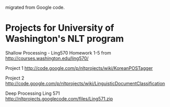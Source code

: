 migrated from Google code.

# Projects for University of Washington's NLT program

Shallow Processing - Ling570
Homework 1-5 from http://courses.washington.edu/ling570/

Project 1
http://code.google.com/p/nltprojects/wiki/KoreanPOSTagger

Project 2
http://code.google.com/p/nltprojects/wiki/LinguisticDocumentClassification

Deep Processing Ling 571
http://nltprojects.googlecode.com/files/Ling571.zip